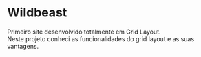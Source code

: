 # Wildbeast
Primeiro site desenvolvido totalmente em Grid Layout.
<br>
Neste projeto conheci as funcionalidades do grid layout e as suas vantagens.
